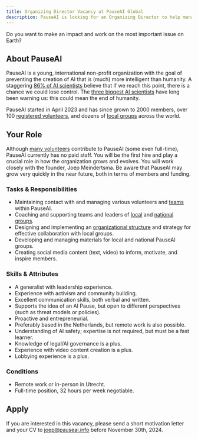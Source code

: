 ```yaml
---
title: Organizing Director Vacancy at PauseAI Global
description: PauseAI is looking for an Organizing Director to help manage the organization and support local groups.
---
```


Do you want to make an impact and work on the most important issue on Earth?

## About PauseAI

PauseAI is a young, international non-profit organization with the goal of preventing the creation of AI that is (much) more intelligent than humanity.
A staggering [86% of AI scientists](https://wiki.aiimpacts.org/ai_timelines/predictions_of_human-level_ai_timelines/ai_timeline_surveys/2023_expert_survey_on_progress_in_ai) believe that if we reach this point, there is a chance we could lose control.
The [three biggest AI scientists](https://twitter.com/PauseAI/status/1734641804245455017) have long been warning us: this could mean the end of humanity.

PauseAI started in April 2023 and has since grown to 2000 members, over 100 [registered volunteers](/people), and dozens of [local groups](/communities) across the world.

## Your Role

Although [many volunteers](/people) contribute to PauseAI (some even full-time), PauseAI currently has no paid staff.
You will be the first hire and play a crucial role in how the organization grows and evolves.
You will work closely with the founder, Joep Meindertsma.
Be aware that PauseAI may grow very quickly in the near future, both in terms of members and funding.

### Tasks & Responsibilities

- Maintaining contact with and managing various volunteers and [teams](/teams) within PauseAI.
- Coaching and supporting teams and leaders of [local](/communities) and [national groups](/national-groups).
- Designing and implementing an [organizational structure](/organization) and strategy for effective collaboration with local groups.
- Developing and managing materials for local and national PauseAI groups.
- Creating social media content (text, video) to inform, motivate, and inspire members.

### Skills & Attributes

- A generalist with leadership experience.
- Experience with activism and community building.
- Excellent communication skills, both verbal and written.
- Supports the idea of an AI Pause, but open to different perspectives (such as threat models or policies).
- Proactive and entrepreneurial.
- Preferably based in the Netherlands, but remote work is also possible.
- Understanding of AI safety; expertise is not required, but must be a fast learner.
- Knowledge of legal/AI governance is a plus.
- Experience with video content creation is a plus.
- Lobbying experience is a plus.

### Conditions

- Remote work or in-person in Utrecht.
- Full-time position, 32 hours per week negotiable.

## Apply

If you are interested in this vacancy, please send a short motivation letter and your CV to [joep@pauseai.info](mailto:joep@pauseai.info) before November 30th, 2024.

